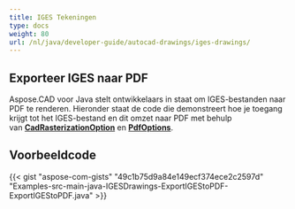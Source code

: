 ```yaml
---
title: IGES Tekeningen
type: docs
weight: 80
url: /nl/java/developer-guide/autocad-drawings/iges-drawings/
---
```


## **Exporteer IGES naar PDF**

Aspose.CAD voor Java stelt ontwikkelaars in staat om IGES-bestanden naar PDF te renderen. Hieronder staat de code die demonstreert hoe je toegang krijgt tot het IGES-bestand en dit omzet naar PDF met behulp van [**CadRasterizationOption**](https://reference.aspose.com/cad/java/com.aspose.cad.imageoptions/CadRasterizationOptions) en [**PdfOptions**](https://reference.aspose.com/cad/java/com.aspose.cad.imageoptions/PdfOptions).

## Voorbeeldcode

{{< gist "aspose-com-gists" "49c1b75d9a84e149ecf374ece2c2597d" "Examples-src-main-java-IGESDrawings-ExportIGEStoPDF-ExportIGEStoPDF.java" >}}
